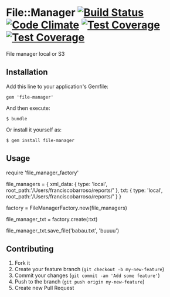 # File::Manager [![Build Status](https://travis-ci.org/fortesinformatica/file-manager.svg?branch=master)](https://travis-ci.org/fortesinformatica/file-manager) [![Code Climate](https://codeclimate.com/github/fortesinformatica/file-manager/badges/gpa.svg)](https://codeclimate.com/github/fortesinformatica/file-manager) [![Test Coverage](https://codeclimate.com/github/fortesinformatica/file-manager/badges/coverage.svg)](https://codeclimate.com/github/fortesinformatica/file-manager) [![Test Coverage](https://codeclimate.com/github/fortesinformatica/file-manager/badges/coverage.svg)](https://codeclimate.com/github/fortesinformatica/file-manager)

File manager local or S3

## Installation

Add this line to your application's Gemfile:

    gem 'file-manager'

And then execute:

    $ bundle

Or install it yourself as:

    $ gem install file-manager

## Usage

require 'file_manager_factory'

file_managers = {
            xml_data: {
                type: 'local',
                root_path:'/Users/franciscobarroso/reports/'
            },
            txt: {
                type: 'local',
                root_path:'/Users/franciscobarroso/reports/'
            }
        }

factory = FileManagerFactory.new(file_managers)

file_manager_txt = factory.create(:txt)

file_manager_txt.save_file('babau.txt', 'buuuu')

## Contributing

1. Fork it
2. Create your feature branch (`git checkout -b my-new-feature`)
3. Commit your changes (`git commit -am 'Add some feature'`)
4. Push to the branch (`git push origin my-new-feature`)
5. Create new Pull Request
